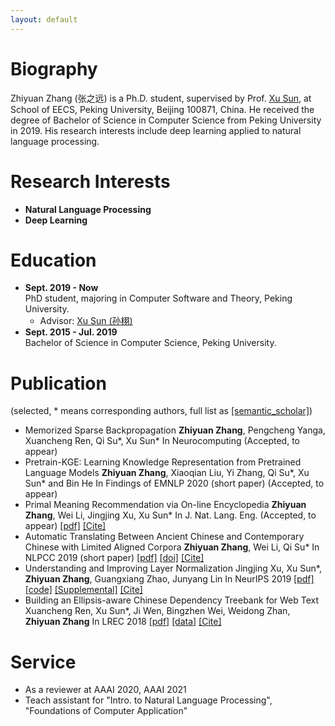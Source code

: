 ```yaml
---
layout: default
---
```


# Biography
Zhiyuan Zhang (张之远) is a Ph.D. student, supervised by Prof. [Xu Sun](https://xusun.org), at School of EECS, Peking University, Beijing 100871, China. He received the degree of Bachelor of Science in Computer Science from Peking University in 2019. His research interests include deep learning applied to natural language processing.

# Research Interests

* **Natural Language Processing**
* **Deep Learning**

# Education
- **Sept. 2019 - Now**  
  PhD student, majoring in Computer Software and Theory, Peking University.  
  - Advisor: [Xu Sun (孙栩)](https://xusun.org)
- **Sept. 2015 - Jul. 2019**  
  Bachelor of Science in Computer Science, Peking University.

# Publication

(selected, \* means corresponding authors, full list as [[semantic_scholar]](https://www.semanticscholar.org/author/Zhiyuan-Zhang/50317060))
- Memorized Sparse Backpropagation
  **Zhiyuan Zhang**, Pengcheng Yanga, Xuancheng Ren, Qi Su\*, Xu Sun\*
  In Neurocomputing (Accepted, to appear)
- Pretrain-KGE: Learning Knowledge Representation from Pretrained Language Models
  **Zhiyuan Zhang**, Xiaoqian Liu, Yi Zhang, Qi Su\*, Xu Sun\* and Bin He
  In Findings of EMNLP 2020 (short paper) (Accepted, to appear)
- Primal Meaning Recommendation via On-line Encyclopedia
  **Zhiyuan Zhang**, Wei Li, Jingjing Xu, Xu Sun\*
  In J. Nat. Lang. Eng. (Accepted, to appear) 
  [[pdf]](https://arxiv.org/pdf/1808.04660.pdf) [[Cite]](https://scholar.googleusercontent.com/scholar.bib?q=info:VFeF7SsV0H0J:scholar.google.com/&output=citation&scisdr=CgUbr4kIEIfDg5j-daI:AAGBfm0AAAAAX2L7baKhHl7ez6S5iBB6BBAd08Rc-r0T&scisig=AAGBfm0AAAAAX2L7bcIgf75Uv0CP2oHsTZ-WrgSfIUrj&scisf=4&ct=citation&cd=-1&hl=zh-CN)
- Automatic Translating Between Ancient Chinese and Contemporary Chinese with Limited Aligned Corpora
  **Zhiyuan Zhang**, Wei Li, Qi Su\*
  In NLPCC 2019 (short paper) 
  [[pdf]](https://arxiv.org/pdf/1803.01557.pdf) [[doi]](https://link.springer.com/chapter/10.1007%2F978-3-030-32236-6_13) [[Cite]](https://citation-needed.springer.com/v2/references/10.1007/978-3-030-32236-6_13?format=bibtex)
- Understanding and Improving Layer Normalization
  Jingjing Xu, Xu Sun\*, **Zhiyuan Zhang**, Guangxiang Zhao, Junyang Lin
  In NeurIPS 2019
  [[pdf]](https://papers.nips.cc/paper/8689-understanding-and-improving-layer-normalization.pdf) [[code]](https://github.com/lancopku/AdaNorm) [[Supplemental]](https://papers.nips.cc/paper/8689-understanding-and-improving-layer-normalization-supplemental.zip) [[Cite]](https://papers.nips.cc/paper/8689-understanding-and-improving-layer-normalization/bibtex)
- Building an Ellipsis-aware Chinese Dependency Treebank for Web Text
  Xuancheng Ren, Xu Sun\*, Ji Wen, Bingzhen Wei, Weidong Zhan, **Zhiyuan Zhang**
  In LREC 2018
  [[pdf]](http://www.lrec-conf.org/proceedings/lrec2018/pdf/297.pdf) [[data]](https://github.com/lancopku/Chinese-Dependency-Treebank-with-Ellipsis) [[Cite]](https://www.aclweb.org/anthology/L18-1276.bib)

# Service
- As a reviewer at AAAI 2020, AAAI 2021
- Teach assistant for "Intro. to Natural Language Processing", "Foundations of Computer Application"
